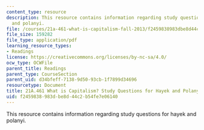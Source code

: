 ```yaml
---
content_type: resource
description: This resource contains information regarding study questions for hayek
  and polanyi.
file: /courses/21a-461-what-is-capitalism-fall-2013/f2459838983dbe8d44c2b54fe7e06140_MIT21A_461F13_Rd_Qs_Hy_Po.pdf
file_size: 159282
file_type: application/pdf
learning_resource_types:
- Readings
license: https://creativecommons.org/licenses/by-nc-sa/4.0/
ocw_type: OCWFile
parent_title: Readings
parent_type: CourseSection
parent_uid: d34bfeff-7138-9d50-93cb-1f7899d34696
resourcetype: Document
title: 21A.461 What is Capitalism? Study Questions for Hayek and Polanyi
uid: f2459838-983d-be8d-44c2-b54fe7e06140
---
```

This resource contains information regarding study questions for hayek and polanyi.